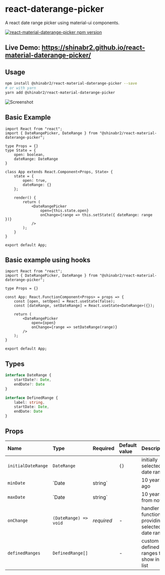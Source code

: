 # react-daterange-picker 
A react date range picker using material-ui components.

<a href='https://www.npmjs.com/package/@shinabr2/react-material-daterange-picker'>
    <img src='https://img.shields.io/npm/v/@shinabr2/react-material-daterange-picker?logo=v1.0.0' alt='react-material-daterange-picker npm version'>
</a>

## Live Demo: https://shinabr2.github.io/react-material-daterange-picker/




## Usage

```bash
npm install @shinabr2/react-material-daterange-picker --save
# or with yarn
yarn add @shinabr2/react-material-daterange-picker
```

![Screenshot](/screenshot_1.png?raw=true "Screenshot")

## Basic Example
```tsx
import React from "react";
import { DateRangePicker, DateRange } from "@shinabr2/react-material-daterange-picker";

type Props = {}
type State = {
    open: boolean,
    dateRange: DateRange
}

class App extends React.Component<Props, State> {
	state = {
		open: true,
		dateRange: {}
	};
	
	render() {
		return (
			<DateRangePicker
				open={this.state.open}
				onChange={range => this.setState({ dateRange: range })}
			/>
		);
	}
}

export default App;
```

## Basic example using hooks
```tsx
import React from "react";
import { DateRangePicker, DateRange } from "@shinabr2/react-material-daterange-picker";

type Props = {}

const App: React.FunctionComponent<Props> = props => {
	const [open, setOpen] = React.useState(false);
	const [dateRange, setDateRange] = React.useState<DateRange>({});

	return (
		<DateRangePicker
			open={open}
			onChange={range => setDateRange(range)}
		/>
	);
}

export default App;
```

## Types 
```ts
interface DateRange {
    startDate?: Date,
    endDate?: Date
}

interface DefinedRange {
    label: string,
    startDate: Date,
    endDate: Date
}
```

## Props

Name | Type | Required | Default value | Description
:--- | :--- | :--- | :--- | :---
`initialDateRange` | `DateRange` | | `{}` | initially selected date range
`minDate` | `Date | string` | | 10 years ago | min date allowed in range
`maxDate` | `Date | string` | | 10 years from now | max date allowed in range
`onChange` | `(DateRange) => void` | _required_ | - | handler function for providing selected date range
`definedRanges` | `DefinedRange[]` | | - | custom defined ranges to show in the list

